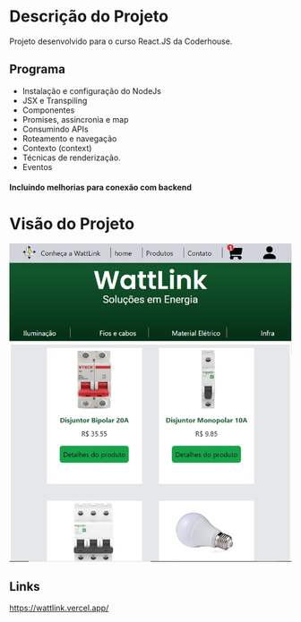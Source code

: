 # Descrição do Projeto 
Projeto desenvolvido para o curso React.JS  da Coderhouse.

## Programa
* Instalação e configuração do NodeJs
* JSX e Transpiling
* Componentes 
* Promises, assincronia e map
* Consumindo APIs
* Roteamento e navegação
* Contexto (context)
* Técnicas de renderização.
* Eventos
#### Incluindo melhorias para conexão com backend 


# Visão do Projeto
![Image Alt](https://github.com/Alemasbarchio/wattLink-ecommerce/blob/4a84f54fd222064f06a2d0a147a6071ebcbc20e9/src/assets/img/page.jpg)


## Links
https://wattlink.vercel.app/

